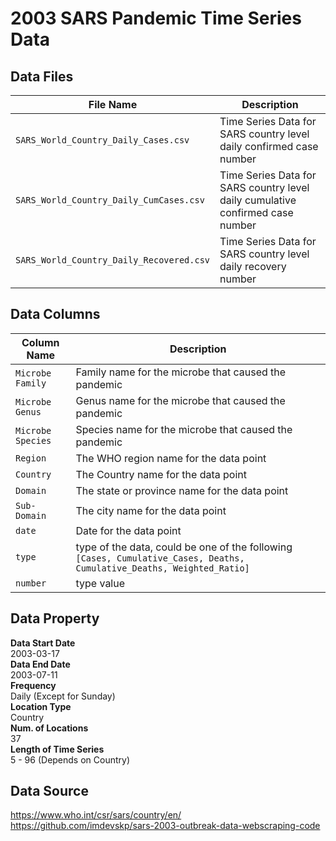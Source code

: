# 2003 SARS Pandemic Time Series Data

## Data Files
| File Name | Description |
| --- | ---|
| `SARS_World_Country_Daily_Cases.csv` | Time Series Data for SARS country level daily confirmed case number |
| `SARS_World_Country_Daily_CumCases.csv` | Time Series Data for SARS country level daily cumulative confirmed case number |
| `SARS_World_Country_Daily_Recovered.csv` | Time Series Data for SARS country level daily recovery number |

## Data Columns
| Column Name | Description |
| --- | --- |
| `Microbe Family` | Family name for the microbe that caused the pandemic |
| `Microbe Genus` | Genus name for the microbe that caused the pandemic |
| `Microbe Species` | Species name for the microbe that caused the pandemic |
| `Region` | The WHO region name for the data point |
| `Country` | The Country name for the data point |
| `Domain` | The state or province name for the data point |
| `Sub-Domain` | The city name for the data point |
| `date` | Date for the data point |
| `type` | type of the data, could be one of the following `[Cases, Cumulative_Cases, Deaths, Cumulative_Deaths, Weighted_Ratio]` |
| `number` | type value |

## Data Property
**Data Start Date** \
2003-03-17 \
**Data End Date** \
2003-07-11 \
**Frequency** \
Daily (Except for Sunday) \
**Location Type** \
Country \
**Num. of Locations** \
37 \
**Length of Time Series** \
5 - 96 (Depends on Country)

## Data Source
https://www.who.int/csr/sars/country/en/ \
https://github.com/imdevskp/sars-2003-outbreak-data-webscraping-code
